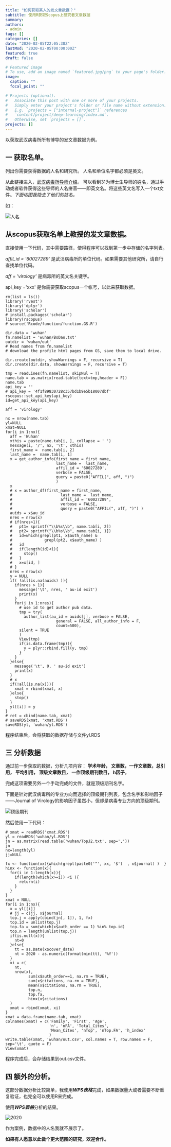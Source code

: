 ```yaml
---
title: "如何获取某人的发文章数据？"
subtitle: 使用R获取Scopus上研究者文章数据
summary:
authors:
- admin
tags: []
categories: []
date: "2020-02-05T22:05:38Z"
lastMod: "2020-02-05T00:00:00Z"
featured: true
draft: false

# Featured image
# To use, add an image named `featured.jpg/png` to your page's folder.
image:
  caption: ""
  focal_point: ""

# Projects (optional).
#   Associate this post with one or more of your projects.
#   Simply enter your project's folder or file name without extension.
#   E.g. `projects = ["internal-project"]` references
#   `content/project/deep-learning/index.md`.
#   Otherwise, set `projects = []`.
projects: []
---
```


以获取武汉病毒所所有博导的发文章数据为例。

## 一 获取名单。

列出你需要获得数据的人名和研究所。 人名和单位名字都必须是英文。

从此链接进入，[武汉病毒所导师介绍](http://gd.whiov.cas.cn/dsjs/201410/t20141013_261889.html)。 可以看到31为博士生导师的姓名，通过手动或者软件获得这些导师的人名拼音——即英文名。将这些英文名写入一个txt文件。*下面切图我隐去了他们的姓名。*

如：

![人名](name.png)



## 从scopus获取名单上教授的发文章数据。

直接使用一下代码，其中需要路径，使得程序可以找到第一步中存储的名字列表。

*affil_id = '60027289'* 是武汉病毒所的单位代码。如果需要其他研究所，请自行查找单位代码。

*aff = 'virology'* 是病毒所的英文名关键字。

api_key ='xxx' 是你需要获取scopus一个帐号，以此来获取数据。

```
rm(list = ls())
library('rvest')
library('dplyr')
library('scholar')
# install.packages('scholar')
library(rscopus)
# source('Rcode/function/function.GS.R')

dir.data = 'wuhan'
fn.namelist = 'wuhan/BoDao.txt'
outdir = 'wuhan/out'
# Read names from fn.namelist
# download the profile html pages from GS, save them to local drive.

dir.create(outdir, showWarnings = F, recursive = T)
dir.create(dir.data, showWarnings = F, recursive = T)

tmp = readLines(fn.namelist, skipNul = T)
name.tab = as.matrix(read.table(text=tmp,header = F))
name.tab
api_key = ''
# api_key = '4f1f89830728c357bd1b9e5b18007dbf'
rscopus::set_api_key(api_key)
id=get_api_key(api_key)

aff = 'virology'

nx = nrow(name.tab)
yl=NULL
xmat=NULL
for(i in 1:nx){
  aff = 'Wuhan'
  xthis = paste(name.tab[i, ], collapse = ' ')
  message(i, '/', nx, '\t', xthis)
  first_name =  name.tab[i, 2]
  last_name =  name.tab[i, 1]
  x = get_author_info(first_name = first_name,
                      last_name =  last_name,
                      affil_id = '60027289',
                      verbose = FALSE, 
                      query = paste0("AFFIL(", aff, ")")
                      ) 
  x
  # x = author_df(first_name = first_name,
  #                     last_name =  last_name,
  #                     affil_id = '60027289',
  #                     verbose = FALSE, 
  #                     query = paste0("AFFIL(", aff, ")") ) 
  auids = x$au_id
  nres = nrow(x)
  # if(nres>1){
  #   pt1= sprintf("\\b%s\\b", name.tab[i, 2])
  #   pt2= sprintf("\\b%s\\b", name.tab[i, 1])
  #   id=which(grepl(pt1, x$auth_name) &
  #              grepl(pt2, x$auth_name) )
  #   id
  #   if(length(id)<1){
  #     stop()
  #   }
  #   x=x[id, ]
  # }
  nres = nrow(x)
  y = NULL
  if( !all(is.na(auids) )){
    if(nres > 1){
      message('\t', nres, ' au-id exit')
      print(x)
    }
    for(j in 1:nres){
      # use id to get author pub data.
      tmp = try(
        author_list(au_id = auids[j], verbose = FALSE, 
                      general = FALSE, all_author_info = F,
                      count=500), 
      silent = TRUE
      )
      View(tmp)
      if(is.data.frame(tmp)){
        y = plyr::rbind.fill(y, tmp)
      }
    }
  }else{
    message('\t', 0, ' au-id exit')
    print(x)
  }
  # x
  if(!all(is.na(x))){
    xmat = rbind(xmat, x)
  }else{
    stop()
  }
  yl[[i]] = y
}
# ret = cbind(name.tab, xmat)
# saveRDS(xmat, 'xmat.RDS')
saveRDS(yl, 'wuhan/yl.RDS')
```



程序结束后，会将获取的数据存储与文件yl.RDS



## 三 分析数据

通过前一步获取的数据，分析几项内容： **学术年龄， 文章数，一作文章数，总引用， 平均引用， 顶级文章数目， 一作顶级期刊数目， h因子**。

完成这项需要另外一个手动完成的文件，就是顶级期刊名字。

下面是针对武汉病毒所的专业方向而选择的顶级期刊列表，包含名字和影响因子——Journal of Virology的影响因子虽然小，但却是病毒专业方向的顶级期刊。

![顶级期刊](topJ.png)

然后使用一下代码：

```
# xmat = readRDS('xmat.RDS')
yl = readRDS('wuhan/yl.RDS')
jn = as.matrix(read.table('wuhan/TopJ2.txt', sep=','))
jn
nx=length(yl)
jj=NULL

fx <- function(xx){which(grepl(paste0('^', xx, '$')  , x$journal) )  }
hinx <- function(x){
  for(i in 1:length(x)){
    if(length(which(x>=i)) <i ){
      return(i)
    }
  }
}
xmat = NULL
for(i in 1:nx){
  x = yl[[i]]
  # jj = c(jj, x$journal)
  top.j = apply(cbind(jn[, 1]), 1, fx)
  top.id = unlist(top.j)
  top.fa = sum(which(x$auth_order == 1) %in% top.id)
  top.n = length(unlist(top.j))
  if(is.null(x)){
    nt=0
  }else{
    tt = as.Date(x$cover_date)
    nt = 2020 - as.numeric(format(min(tt), '%Y'))
  }
  xi = c( 
    nt,
    nrow(x),
          sum(x$auth_order==1, na.rm = TRUE),
          sum(x$citations, na.rm = TRUE),
          mean(x$citations, na.rm = TRUE), 
          top.n,
          top.fa,
          hinx(x$citations)
  )      
  xmat = rbind(xmat, xi)
}
xmat = data.frame(name.tab, xmat)
colnames(xmat) = c('Family', 'First', 'Age',
                   'n', 'nFA', 'Total_Cites', 
                   'Mean_Cites', 'nTop', 'nTop.FA', 'h_index'
                   )
write.table(xmat, 'wuhan/out.csv', col.names = T, row.names = F, sep='\t', quote = F)
View(xmat)
```



程序完成后，会存储结果到out.csv文件。



## 四 额外的分析。

这部分数据分析比较简单，我使用***WPS表格***完成，如果数据量大或者需要不断重复验证，也完全可以使用R来完成。

使用***WPS表格***分析的结果。

![2020](featured.png)

作为案例，数据中的人名我就不展示了。



**如果有人愿意以此做个更大范围的研究，欢迎合作。**
